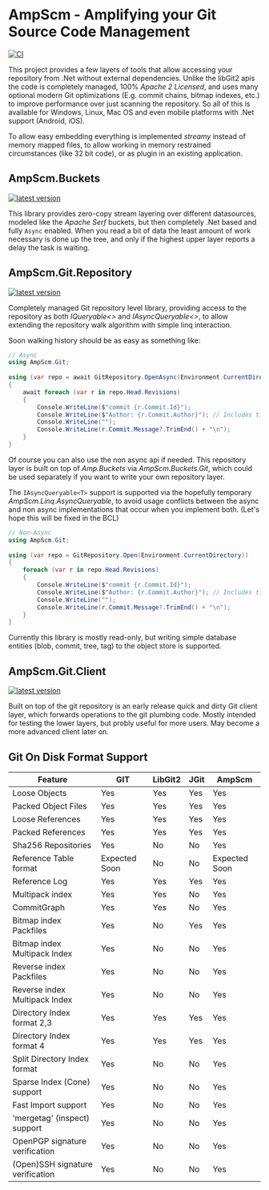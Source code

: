 # AmpScm - Amplifying your Git Source Code Management
[![CI](https://github.com/AmpScm/AmpScm/actions/workflows/msbuild.yml/badge.svg)](https://github.com/AmpScm/AmpScm/actions/workflows/msbuild.yml)

This project provides a few layers of tools that allow accessing your repository from .Net without external dependencies. Unlike the libGit2 apis the code is completely managed, 100% *Apache 2 Licensed*, and uses many optional modern Git optimizations (E.g. commit chains, bitmap indexes, etc.) to improve performance over just scanning the repository. So all of this is available for Windows, Linux, Mac OS and even mobile platforms with .Net support (Android, iOS).

To allow easy embedding everything is implemented *streamy* instead of  memory mapped files, to allow working in memory restrained circumstances (like 32 bit code), or as plugin in an existing application.

## AmpScm.Buckets
[![latest version](https://img.shields.io/nuget/v/AmpScm.Buckets)](https://www.nuget.org/packages/AmpScm.Buckets)

This library provides zero-copy stream layering over different datasources, modeled like the *Apache Serf* buckets, but then completely .Net based and fully `Async` enabled. When you read a bit of data the least amount of work necessary is done up the tree, and only if the highest upper layer reports a delay the task is waiting.

## AmpScm.Git.Repository
[![latest version](https://img.shields.io/nuget/v/AmpScm.Git.Repository)](https://www.nuget.org/packages/AmpScm.Git.Repository)

Completely managed Git repository level library, providing access to the repository as both *IQueryable<>* and *IAsyncQueryable<>*, to allow extending the repository walk algorithm with simple linq interaction.
  
Soon walking history should be as easy as something like:
  
```cs
// Async
using AmpScm.Git;
    
using (var repo = await GitRepository.OpenAsync(Environment.CurrentDirectory))
{
    await foreach (var r in repo.Head.Revisions)
    {
        Console.WriteLine($"commit {r.Commit.Id}");
        Console.WriteLine($"Author: {r.Commit.Author}"); // Includes timestamp
        Console.WriteLine("");
        Console.WriteLine(r.Commit.Message?.TrimEnd() + "\n");
    }
}
```

Of course you can also use the non async api if needed. This repository layer is built on top of *Amp.Buckets* via *AmpScm.Buckets.Git*, which could
be used separately if you want to write your own repository layer.

The `IAsyncQueryable<T>` support is supported via the hopefully temporary *AmpScm.Linq.AsyncQueryable*, to avoid usage conflicts between the async and non async implementations that occur when you implement both. (Let's hope this will be fixed in the BCL)
  
```cs
// Non-Async
using AmpScm.Git;
    
using (var repo = GitRepository.Open(Environment.CurrentDirectory))
{
    foreach (var r in repo.Head.Revisions)
    {
        Console.WriteLine($"commit {r.Commit.Id}");
        Console.WriteLine($"Author: {r.Commit.Author}"); // Includes timestamp
        Console.WriteLine("");
        Console.WriteLine(r.Commit.Message?.TrimEnd() + "\n");
    }
}
```
 
  
Currently this library is mostly read-only, but writing simple database entities (blob, commit, tree, tag) to the object store is supported.
  
## AmpScm.Git.Client
[![latest version](https://img.shields.io/nuget/v/AmpScm.Git.Client)](https://www.nuget.org/packages/AmpScm.Git.Client)
  
Built on top of the git repository is an early release quick and dirty Git client layer, which forwards operations to the git plumbing code. Mostly
intended for testing the lower layers, but probly useful for more users. May become a more advanced client later on.


## Git On Disk Format Support
|Feature                           | GIT           | LibGit2   | JGit    | AmpScm        |
| -------------------------------- | ------------- | --------- | ------- | ------------- |
| Loose Objects                    | Yes           | Yes       | Yes     | Yes           |
| Packed Object Files              | Yes           | Yes       | Yes     | Yes           |
| Loose References                 | Yes           | Yes       | Yes     | Yes           |
| Packed References                | Yes           | Yes       | Yes     | Yes           |
| Sha256 Repositories              | Yes           | No        | No      | Yes           |
| Reference Table format           | Expected Soon | No        | No      | Expected Soon |
| Reference Log                    | Yes           | Yes       | Yes     | Yes           |
| Multipack index                  | Yes           | Yes       | No      | Yes           |
| CommitGraph                      | Yes           | Yes       | No      | Yes           |
| Bitmap index Packfiles           | Yes           | No        | Yes     | Yes           |
| Bitmap index Multipack Index     | Yes           | No        | No      | Yes           |
| Reverse index Packfiles          | Yes           | No        | No      | Yes           |
| Reverse index Multipack Index    | Yes           | No        | No      | Yes           |
| Directory Index format 2,3       | Yes           | Yes       | Yes     | Yes           |
| Directory Index format 4         | Yes           | Yes       | Yes     | Yes           |
| Split Directory Index format     | Yes           | No        | No      | Yes           |
| Sparse Index (Cone) support      | Yes           | No        | No      | Yes           |
| Fast Import support              | Yes           | No        | No      | Yes           |
| 'mergetag' (inspect) support     | Yes           | No        | No      | Yes           |
| OpenPGP signature verification   | Yes           | No        | No      | Yes           |
| (Open)SSH signature verification | Yes           | No        | No      | Yes           |
